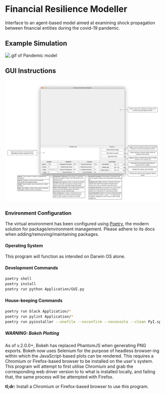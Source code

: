 # Financial Resilience Modeller

Interface to an agent-based model aimed at examining shock propagation between financial entities during the covid-19 pandemic.

## Example Simulation

![.gif of Pandemic model](Static/example_simulation/pandemic.gif)

## GUI Instructions

![Information on GUI components](Static/user_guide.png)

### Environment Configuration

The virtual environment has been configured using [Poetry](https://python-poetry.org/docs/cli/), the modern solution for package/environment management. Please adhere to its docs when adding/removing/maintaining packages.

#### Operating System

This program will function as intended on Darwin OS alone.

#### Development Commands

```bash
poetry shell
poetry install
poetry run python Application/GUI.py
```

#### House-keeping Commands

```bash
poetry run black Application/*
poetry run pylint Application/*
poetry run pyinstaller --onefile --noconfirm --noconsole --clean PyI.spec
```

##### WARNING: Bokeh Plotting

As of v.2.0.0+, Bokeh has replaced PhantomJS when generating PNG exports. Bokeh now uses Selenium for the purpose of headless browser-ing within which the JavaScript-based plots can be rendered. This requires a Chromium or Firefox-based browser to be installed on the user's system. This program will attempt to first utilise Chromium and grab the corresponding web driver version to to what is installed locally, and failing that, the same process will be attempted with Firefox.

**tl;dr:** Install a Chromium or Firefox-based browser to use this program.
